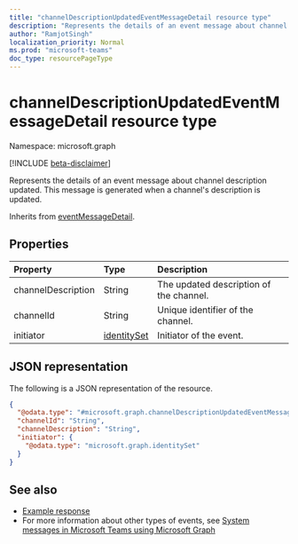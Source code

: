 ```yaml
---
title: "channelDescriptionUpdatedEventMessageDetail resource type"
description: "Represents the details of an event message about channel description updated."
author: "RamjotSingh"
localization_priority: Normal
ms.prod: "microsoft-teams"
doc_type: resourcePageType
---
```


# channelDescriptionUpdatedEventMessageDetail resource type

Namespace: microsoft.graph

[!INCLUDE [beta-disclaimer](../../includes/beta-disclaimer.md)]

Represents the details of an event message about channel description updated.
This message is generated when a channel's description is updated.


Inherits from [eventMessageDetail](../resources/eventmessagedetail.md).

## Properties
|Property|Type|Description|
|:---|:---|:---|
|channelDescription|String|The updated description of the channel.|
|channelId|String|Unique identifier of the channel.|
|initiator|[identitySet](../resources/identityset.md)|Initiator of the event.|

## JSON representation
The following is a JSON representation of the resource.
<!-- {
  "blockType": "resource",
  "@odata.type": "microsoft.graph.channelDescriptionUpdatedEventMessageDetail",
  "baseType": "microsoft.graph.eventMessageDetail"
}
-->
``` json
{
  "@odata.type": "#microsoft.graph.channelDescriptionUpdatedEventMessageDetail",
  "channelId": "String",
  "channelDescription": "String",
  "initiator": {
    "@odata.type": "microsoft.graph.identitySet"
  }
}
```


## See also
- [Example response](/graph/system-messages/#7-channel-description-updated)
- For more information about other types of events, see [System messages in Microsoft Teams using Microsoft Graph](/graph/system-messages)